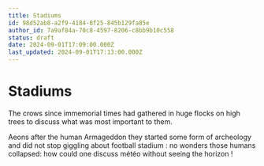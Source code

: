 ```yaml
---
title: Stadiums
id: 98d52ab8-a2f9-4184-8f25-845b129fa85e
author_id: 7a9af84a-70c8-4597-8206-c8bb9b10c558
status: draft
date: 2024-09-01T17:09:00.000Z
last_updated: 2024-09-01T17:13:00.000Z
---
```


# Stadiums


The crows since immemorial times had gathered in huge flocks on high trees to discuss what was most important to them.

Aeons after the human Armageddon they started some form of archeology and did not stop giggling about football stadium : no wonders those humans collapsed: how could one discuss météo without seeing the horizon !
